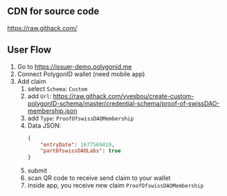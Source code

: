 
## CDN for source code
https://raw.githack.com/


## User Flow
1. Go to https://issuer-demo.polygonid.me
2. Connect PolygonID wallet (need mobile app)
3. Add claim
    1. select `Schema`: `Custom`
    2. add `Url`: https://raw.githack.com/yvesbou/create-custom-polygonID-schema/master/credential-schema/proof-of-swissDAO-membership.json
    3. add `Type`: `ProofOfswissDAOMembership`
    4. Data JSON: 
        ```JSON
        {
            "entryDate": 1677569419,
            "partOfswissDAOLabs": true
        }
        ```
    5. submit
    6. scan QR code to receive send claim to your wallet
    7. inside app, you receive new claim `ProofOfswissDAOMembership`